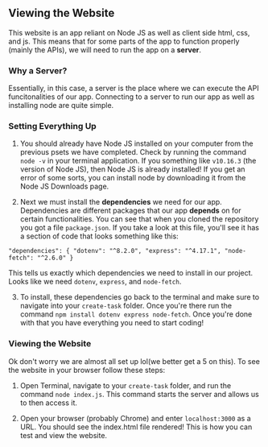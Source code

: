 ## Viewing the Website

This website is an app reliant on Node JS as well as client side html, css, and js. This means that for some parts of the app to function properly (mainly the APIs), we will need to run the app on a __server__. 

### Why a Server?

Essentially, in this case, a server is the place where we can execute the API funcitonalities of our app. Connecting to a server to run our app as well as installing node are quite simple.

### Setting Everything Up

1. You should already have Node JS installed on your computer from the previous psets we have completed. Check by running the command `node -v` in your terminal application. If you something like `v10.16.3` (the version of Node JS), then Node JS is already installed! If you get an error of some sorts, you can install node by downloading it from the Node JS Downloads page. 

2. Next we must install the __dependencies__ we need for our app. Dependencies are different packages that our app __depends__ on for certain functionalities. You can see that when you cloned the repository you got a file `package.json`. If you take a look at this file, you'll see it has a section of code that looks something like this:

`"dependencies": {
    "dotenv": "^8.2.0",
    "express": "^4.17.1",
    "node-fetch": "^2.6.0"
  }` 

This tells us exactly which dependencies we need to install in our project. Looks like we need `dotenv`, `express`, and `node-fetch`. 

3. To install, these dependencies go back to the terminal and make sure to navigate into your `create-task` folder. Once you're there run the command `npm install dotenv express node-fetch`. Once you're done with that you have everything you need to start coding!

### Viewing the Website

Ok don't worry we are almost all set up lol(we better get a 5 on this). To see the website in your browser follow these steps:

1. Open Terminal, navigate to your `create-task` folder, and run the command `node index.js`. This command starts the server and allows us to then access it. 

2. Open your browser (probably Chrome) and enter `localhost:3000` as a URL. You should see the index.html file rendered! This is how you can test and view the website.
 

